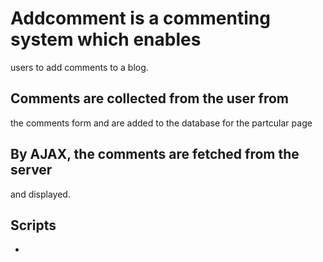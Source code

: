 # Addcomment is a commenting system which enables
users to add comments to a blog. 
## Comments are collected from the user from
 the comments form and are added to the database
for the partcular page
## By AJAX, the comments are fetched from the server
and displayed.
## Scripts
* 
